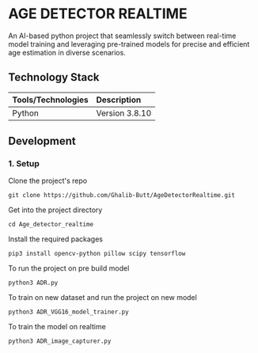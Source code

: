 # AGE DETECTOR REALTIME

An AI-based python project that seamlessly switch between real-time model training and leveraging pre-trained models for precise and efficient age estimation in diverse scenarios.

## Technology Stack

| Tools/Technologies | Description    |
| :----------------- | :------------- |
| Python             | Version 3.8.10 |

## Development

### 1. Setup

Clone the project's repo

    git clone https://github.com/Ghalib-Butt/AgeDetectorRealtime.git

Get into the project directory

    cd Age_detector_realtime

Install the required packages

    pip3 install opencv-python pillow scipy tensorflow

To run the project on pre build model

    python3 ADR.py

To train on new dataset and run the project on new model

    python3 ADR_VGG16_model_trainer.py

To train the model on realtime

    python3 ADR_image_capturer.py
